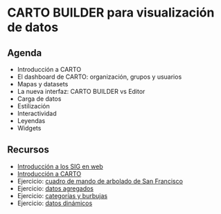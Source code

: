 CARTO BUILDER para visualización de datos
==========================================

## Agenda

* Introducción a CARTO
* El dashboard de CARTO: organización, grupos y usuarios
* Mapas y datasets
* La nueva interfaz: CARTO BUILDER vs Editor
* Carga de datos
* Estilización
* Interactividad
* Leyendas
* Widgets

## Recursos

* [Introducción a los SIG en web](https://docs.google.com/a/cartodb.com/presentation/d/1IDDPqtgVJPuQOPaSAxqpd2ZlPbPuxiBQ0V3Qr5GOSs4/edit?usp=sharing)
* [Introducción a CARTO](https://docs.google.com/a/cartodb.com/presentation/d/1YhMvOPFZ8OEeYgdiPhTXoWw9HSjn44rls_8yQtMhuvw/edit?usp=sharing)
* Ejercicio: [cuadro de mando de arbolado de San Francisco](exercises/sf-trees.md)
* Ejercicio: [datos agregados](exercises/aggregations.md)
* Ejercicio: [categorías y burbujas](exercises/category-bubble.md)
* Ejercicio: [datos dinámicos](exercises/torque.md)

